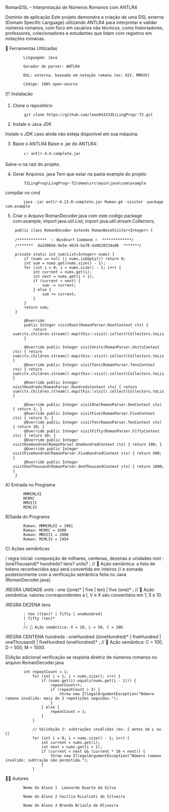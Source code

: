 RomanDSL – Interpretação de Números Romanos com ANTLR4

Domínio de aplicação
            Este projeto demonstra a criação de uma DSL externa (Domain Specific Language) utilizando ANTLR4 para interpretar e validar números romanos, com foco em usuários não técnicos, como historiadores, professores, colecionadores e estudantes que lidam com registros em notações romanas.


🧰 Ferramentas Utilizadas

            Linguagem: Java

            Gerador de parser: ANTLR4

            DSL: externa, baseada em notação romana (ex: XIV, MMXXV)

            Código: 100% open-source

📦 Instalação

1. Clone o repositório

            git clone https://github.com/leoo9433335/LingProgr-T2.git

2. Instale o Java JDK

Instale o JDK caso ainda não esteja disponível em sua máquina.

3. Baixe o ANTLR4
Baixe o .jar do ANTLR4:

            👉 antlr-4.X-complete.jar

Salve-o na raiz do projeto.

4. Gerar Arquivos .java
Tem que estar na pasta example do projeto 

            T2LingProg\LingProgr-T2\demo\src\main\java\com\example

compilar no cmd 

            java -jar antlr-4.13.0-complete.jar Roman.g4 -visitor -package com.example  


5. Criar o Arquivo RomanDecoder.java com este codigo
        package com.example;
        import java.util.List;
        import java.util.stream.Collectors;

        public class RomanDecoder extends RomanBaseVisitor<Integer> {

        /*************  ✨ Windsurf Command ⭐  *************/
        /*******  da2d06bb-9e5e-4634-ba78-da0b20234a86  *******/
            
        private static int sum(List<Integer> nums) {
            if (nums == null || nums.isEmpty()) return 0;
            int sum = nums.get(nums.size() - 1);
            for (int i = 0; i < nums.size() - 1; i++) {
                int current = nums.get(i);
                int next = nums.get(i + 1);
                if (current < next) {
                    sum -= current;
                } else {
                    sum += current;
                }
            }
            return sum;
        }

            @Override
            public Integer visitRoot(RomanParser.RootContext ctx) {
                return sum(ctx.children.stream().map(this::visit).collect(Collectors.toList()));
            }

            @Override public Integer visitUnits(RomanParser.UnitsContext ctx) { return sum(ctx.children.stream().map(this::visit).collect(Collectors.toList())); }
            @Override public Integer visitTens(RomanParser.TensContext ctx) { return sum(ctx.children.stream().map(this::visit).collect(Collectors.toList())); }
            @Override public Integer visitHundreds(RomanParser.HundredsContext ctx) { return sum(ctx.children.stream().map(this::visit).collect(Collectors.toList())); }

            @Override public Integer visitOne(RomanParser.OneContext ctx) { return 1; }
            @Override public Integer visitFive(RomanParser.FiveContext ctx) { return 5; }
            @Override public Integer visitTen(RomanParser.TenContext ctx) { return 10; }
            @Override public Integer visitFifty(RomanParser.FiftyContext ctx) { return 50; }
            @Override public Integer visitOneHundred(RomanParser.OneHundredContext ctx) { return 100; }
            @Override public Integer visitFiveHundred(RomanParser.FiveHundredContext ctx) { return 500; }
            @Override public Integer visitOneThousand(RomanParser.OneThousandContext ctx) { return 1000; }
        }

A) Entrada no Programa

            MMMCMLXI
            MCMXC 
            MMVIII 
            MCMLIV 


B)Saida do Programa 

            Roman: MMMCMLXI = 3961
            Roman: MCMXC = 1990
            Roman: MMVIII = 2008
            Roman: MCMLIV = 1954


C) Ações semânticas

/ regra inicial: composição de milhares, centenas, dezenas e unidades
root 
            : (oneThousand)* hundreds? tens? units? 
            ; 
            // 🔧 Ação semântica: a lista de tokens reconhecidos aqui será convertida em inteiros 
            // e somada posteriormente com a verificação semântica feita no Java (RomanDecoder.java).

/REGRA UNIDADE
units 
            : one ((one)* | five  | ten) 
            | five (one)* 
            ;
            // 🔧 Ação semântica: valores correspondentes a I, V e X são convertidos em 1, 5 e 10.

/REGRA DEZENA
tens  

            : ten ((ten)* | fifty | oneHundred) 
            | fifty (ten)* 
            ;
            // 🔧 Ação semântica: X = 10, L = 50, C = 100.

/REGRA CENTENA
hundreds 
            : oneHundred ((oneHundred)* | fiveHundred | oneThousand) 
            | fiveHundred (oneHundred)* 
            ;
            // 🔧 Ação semântica: C = 100, D = 500, M = 1000.


D)Ação adicional verificação se respeita diretriz de números romanos
 no arquivo RomanDecoder.java 

            int repeatCount = 1;
                for (int i = 1; i < nums.size(); i++) {
                    if (nums.get(i).equals(nums.get(i - 1))) {
                        repeatCount++;
                        if (repeatCount > 3) {
                            throw new IllegalArgumentException("Número romano inválido: mais de 3 repetições seguidas.");
                        }
                    } else {
                        repeatCount = 1;
                    }
                }

                // Validação 2: subtrações inválidas (ex: I antes de L ou C)
                for (int i = 0; i < nums.size() - 1; i++) {
                    int current = nums.get(i);
                    int next = nums.get(i + 1);
                    if (current < next && (current * 10 < next)) {
                        throw new IllegalArgumentException("Número romano inválido: subtração não permitida.");
                    }
                }


👨‍💻 Autores

            Nome do Aluno 1  Leonardo Duarte da Silva

            Nome do Aluno 2 Cecilia Ricalcati da Silveira

            Nome do Aluno 3 Brenda Brizola de Oliveira




